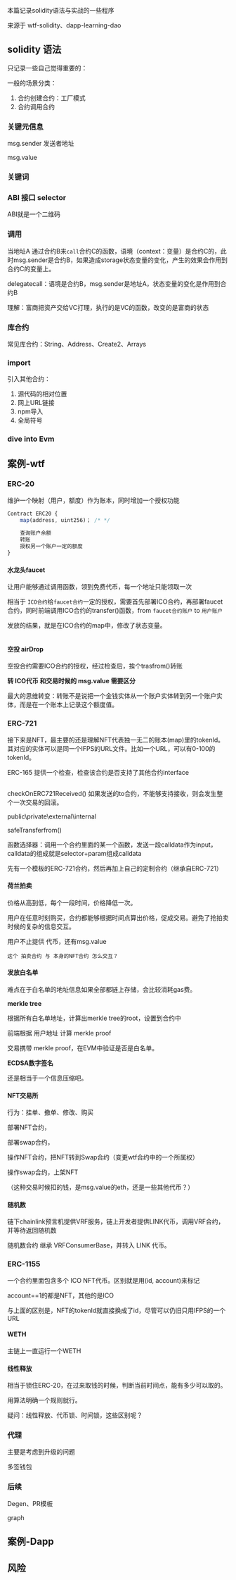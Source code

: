 本篇记录solidity语法与实战的一些程序

来源于 wtf-solidity、dapp-learning-dao



## solidity 语法

只记录一些自己觉得重要的：

一般的场景分类：

1. 合约创建合约：工厂模式
2. 合约调用合约

### 关键元信息

msg.sender 发送者地址

msg.value 

### 关键词



### ABI 接口 selector

ABI就是一个二维码

### 调用

当地址A 通过合约B来`call`合约C的函数，语境（context：变量）是合约C的，此时msg.sender是合约B，如果造成storage状态变量的变化，产生的效果会作用到合约C的变量上。

delegatecall：语境是合约B，msg.sender是地址A，状态变量的变化是作用到合约B

理解：富商把资产交给VC打理，执行的是VC的函数，改变的是富商的状态

### 库合约

常见库合约：String、Address、Create2、Arrays

### import

引入其他合约：

1. 源代码的相对位置
2. 网上URL链接
3. npm导入
4. 全局符号

### dive into Evm



## 案例-wtf

### ERC-20

维护一个映射（用户，额度）作为账本，同时增加一个授权功能

```javascript
Contract ERC20 {
    map(address, uint256)； /* */
    
	查询账户余额
    转账
    授权另一个账户一定的额度
}
```

#### 水龙头faucet

让用户能够通过调用函数，领到免费代币，每一个地址只能领取一次

相当于 `ICO合约`给`faucet合约`一定的授权，需要首先部署ICO合约，再部署faucet合约，同时前端调用ICO合约的transfer()函数，from `faucet合约账户` to `用户账户`

发放的结果，就是在ICO合约的map中，修改了状态变量。

```
```

#### 空投 airDrop

 空投合约需要ICO合约的授权，经过检查后，挨个trasfrom()转账

**转 ICO代币 和交易时候的 msg.value 需要区分**

最大的思维转变：转账不是说把一个金钱实体从一个账户实体转到另一个账户实体，而是在一个账本上记录这个额度值。

### ERC-721

接下来是NFT，最主要的还是理解NFT代表独一无二的账本(map)里的tokenId。其对应的实体可以是同一个IFPS的URL文件。比如一个URL，可以有0-100的tokenId。

ERC-165 提供一个检查，检查该合约是否支持了其他合约interface

```
```

checkOnERC721Received() 如果发送的to合约，不能够支持接收，则会发生整个一次交易的回滚。

public\private\external\internal

safeTransferfrom()

函数选择器：调用一个合约里面的某一个函数，发送一段calldata作为input，calldata的组成就是selector+param组成calldata

先有一个模板的ERC-721合约，然后再加上自己的定制合约（继承自ERC-721）

#### 荷兰拍卖

价格从高到低，每个一段时间，价格降低一次。

用户在任意时刻购买，合约都能够根据时间点算出价格，促成交易。避免了抢拍卖时候的复杂的信息交互。

用户不止提供 代币，还有msg.value

```
这个 拍卖合约 与 本身的NFT合约 怎么交互？
```

#### 发放白名单

难点在于白名单的地址信息如果全部都链上存储，会比较消耗gas费。

**merkle tree**

根据所有白名单地址，计算出merkle tree的root，设置到合约中

前端根据 用户地址 计算 merkle proof

交易携带 merkle proof，在EVM中验证是否是白名单。

**ECDSA数字签名**

还是相当于一个信息压缩吧。

#### NFT交易所

行为：挂单、撤单、修改、购买

部署NFT合约，

部署swap合约，

操作NFT合约，把NFT转到Swap合约（变更wtf合约中的一个所属权）

操作swap合约，上架NFT

（这种交易时候扣的钱，是msg.value的eth，还是一些其他代币？）

#### 随机数

链下chainlink预言机提供VRF服务，链上开发者提供LINK代币，调用VRF合约，并等待返回随机数

随机数合约 继承 VRFConsumerBase，并转入 LINK 代币。

### ERC-1155

一个合约里面包含多个 ICO NFT代币。区别就是用(id, account)来标记

account==1的都是NFT，其他的是ICO

与上面的区别是，NFT的tokenId就直接换成了id，尽管可以仍旧只用IFPS的一个URL

#### WETH

主链上一直运行一个WETH

#### 线性释放

相当于锁住ERC-20，在过来取钱的时候，判断当前时间点，能有多少可以取的。

用算法明确一个规则就行。

疑问：线性释放、代币锁、时间锁，这些区别呢？

### 代理

主要是考虑到升级的问题

多签钱包

### 后续

Degen、PR模板

graph

## 案例-Dapp



## 风险

